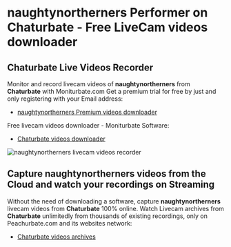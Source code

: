 # naughtynortherners Performer on Chaturbate - Free LiveCam videos downloader

## Chaturbate Live Videos Recorder

Monitor and record livecam videos of **naughtynortherners** from **Chaturbate** with Moniturbate.com
Get a premium trial for free by just and only registering with your Email address:
* [naughtynortherners Premium videos downloader](https://moniturbate.com/request-demo-licence-key.html)

Free livecam videos downloader - Moniturbate Software:
* [Chaturbate videos downloader](https://moniturbate.com/moniturbate-download-software.html)

![naughtynortherners livecam videos recorder](https://peachurnet.com/templates/moniturbate-software.png)


## Capture naughtynortherners videos from the Cloud and watch your recordings on Streaming

Without the need of downloading a software, capture **naughtynortherners** livecam videos from **Chaturbate** 100% online.
Watch Livecam archives from **Chaturbate** unlimitedly from thousands of existing recordings, only on Peachurbate.com and its websites network:
* [Chaturbate videos archives](https://peachurnet.com/)